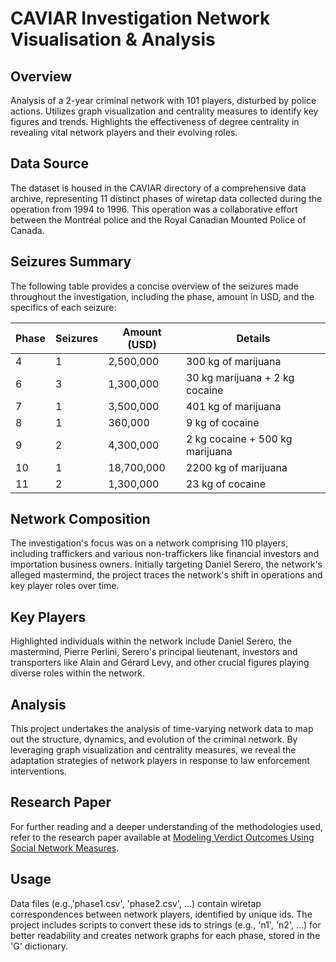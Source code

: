 # CAVIAR Investigation Network Visualisation & Analysis

## Overview
Analysis of a 2-year criminal network with 101 players, disturbed by police actions. Utilizes graph visualization and centrality measures to identify key figures and trends. Highlights the effectiveness of degree centrality in revealing vital network players and their evolving roles.

## Data Source
The dataset is housed in the CAVIAR directory of a comprehensive data archive, representing 11 distinct phases of wiretap data collected during the operation from 1994 to 1996. This operation was a collaborative effort between the Montréal police and the Royal Canadian Mounted Police of Canada.

## Seizures Summary
The following table provides a concise overview of the seizures made throughout the investigation, including the phase, amount in USD, and the specifics of each seizure:

| Phase | Seizures | Amount (USD) | Details                        |
|-------|----------|--------------|--------------------------------|
| 4     | 1        | 2,500,000    | 300 kg of marijuana            |
| 6     | 3        | 1,300,000    | 30 kg marijuana + 2 kg cocaine |
| 7     | 1        | 3,500,000    | 401 kg of marijuana            |
| 8     | 1        | 360,000      | 9 kg of cocaine                |
| 9     | 2        | 4,300,000    | 2 kg cocaine + 500 kg marijuana|
| 10    | 1        | 18,700,000   | 2200 kg of marijuana           |
| 11    | 2        | 1,300,000    | 23 kg of cocaine               |

## Network Composition
The investigation's focus was on a network comprising 110 players, including traffickers and various non-traffickers like financial investors and importation business owners. Initially targeting Daniel Serero, the network's alleged mastermind, the project traces the network's shift in operations and key player roles over time.

## Key Players
Highlighted individuals within the network include Daniel Serero, the mastermind, Pierre Perlini, Serero's principal lieutenant, investors and transporters like Alain and Gérard Levy, and other crucial figures playing diverse roles within the network.

## Analysis
This project undertakes the analysis of time-varying network data to map out the structure, dynamics, and evolution of the criminal network. By leveraging graph visualization and centrality measures, we reveal the adaptation strategies of network players in response to law enforcement interventions.

## Research Paper

For further reading and a deeper understanding of the methodologies used, refer to the research paper available at [Modeling Verdict Outcomes Using Social Network Measures](https://www.researchgate.net/publication/292304919_Modeling_Verdict_Outcomes_Using_Social_Network_Measures_The_Watergate_and_Caviar_Network_Cases).

## Usage
Data files (e.g.,'phase1.csv', 'phase2.csv', ...) contain wiretap correspondences between network players, identified by unique ids. The project includes scripts to convert these ids to strings (e.g., 'n1', 'n2', ...) for better readability and creates network graphs for each phase, stored in the 'G' dictionary.
